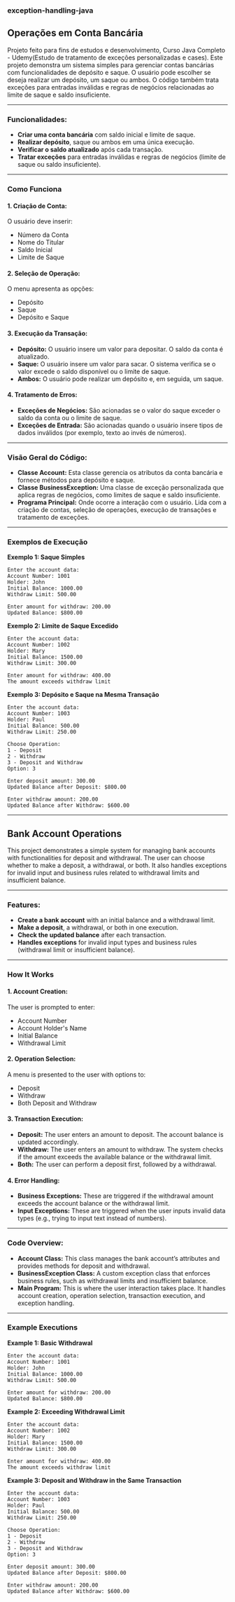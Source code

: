 ### exception-handling-java

## Operações em Conta Bancária

Projeto feito para fins de estudos e desenvolvimento, Curso Java Completo - Udemy(Estudo de tratamento de exceções personalizadas e cases).
Este projeto demonstra um sistema simples para gerenciar contas bancárias com funcionalidades de depósito e saque. O usuário pode escolher se deseja realizar um depósito, um saque ou ambos. O código também trata exceções para entradas inválidas e regras de negócios relacionadas ao limite de saque e saldo insuficiente.

---

### Funcionalidades:
- **Criar uma conta bancária** com saldo inicial e limite de saque.
- **Realizar depósito**, saque ou ambos em uma única execução.
- **Verificar o saldo atualizado** após cada transação.
- **Tratar exceções** para entradas inválidas e regras de negócios (limite de saque ou saldo insuficiente).

---

### Como Funciona

#### 1. Criação de Conta:
   O usuário deve inserir:
   - Número da Conta
   - Nome do Titular
   - Saldo Inicial
   - Limite de Saque

#### 2. Seleção de Operação:
   O menu apresenta as opções:
   - Depósito
   - Saque
   - Depósito e Saque

#### 3. Execução da Transação:
   - **Depósito:** O usuário insere um valor para depositar. O saldo da conta é atualizado.
   - **Saque:** O usuário insere um valor para sacar. O sistema verifica se o valor excede o saldo disponível ou o limite de saque.
   - **Ambos:** O usuário pode realizar um depósito e, em seguida, um saque.

#### 4. Tratamento de Erros:
   - **Exceções de Negócios:** São acionadas se o valor do saque exceder o saldo da conta ou o limite de saque.
   - **Exceções de Entrada:** São acionadas quando o usuário insere tipos de dados inválidos (por exemplo, texto ao invés de números).

---

### Visão Geral do Código:
- **Classe Account:** Esta classe gerencia os atributos da conta bancária e fornece métodos para depósito e saque.
- **Classe BusinessException:** Uma classe de exceção personalizada que aplica regras de negócios, como limites de saque e saldo insuficiente.
- **Programa Principal:** Onde ocorre a interação com o usuário. Lida com a criação de contas, seleção de operações, execução de transações e tratamento de exceções.

---

### Exemplos de Execução

**Exemplo 1: Saque Simples**

```
Enter the account data:
Account Number: 1001
Holder: John
Initial Balance: 1000.00
Withdraw Limit: 500.00

Enter amount for withdraw: 200.00
Updated Balance: $800.00
```

**Exemplo 2: Limite de Saque Excedido**

```
Enter the account data:
Account Number: 1002
Holder: Mary
Initial Balance: 1500.00
Withdraw Limit: 300.00

Enter amount for withdraw: 400.00
The amount exceeds withdraw limit
```

**Exemplo 3: Depósito e Saque na Mesma Transação**

```
Enter the account data:
Account Number: 1003
Holder: Paul
Initial Balance: 500.00
Withdraw Limit: 250.00

Choose Operation: 
1 - Deposit
2 - Withdraw
3 - Deposit and Withdraw
Option: 3

Enter deposit amount: 300.00
Updated Balance after Deposit: $800.00

Enter withdraw amount: 200.00
Updated Balance after Withdraw: $600.00
```

---

## Bank Account Operations

This project demonstrates a simple system for managing bank accounts with functionalities for deposit and withdrawal. The user can choose whether to make a deposit, a withdrawal, or both. It also handles exceptions for invalid input and business rules related to withdrawal limits and insufficient balance.

---

### Features:
- **Create a bank account** with an initial balance and a withdrawal limit.
- **Make a deposit**, a withdrawal, or both in one execution.
- **Check the updated balance** after each transaction.
- **Handles exceptions** for invalid input types and business rules (withdrawal limit or insufficient balance).

---

### How It Works

#### 1. Account Creation:
   The user is prompted to enter:
   - Account Number
   - Account Holder's Name
   - Initial Balance
   - Withdrawal Limit

#### 2. Operation Selection:
   A menu is presented to the user with options to:
   - Deposit
   - Withdraw
   - Both Deposit and Withdraw

#### 3. Transaction Execution:
   - **Deposit:** The user enters an amount to deposit. The account balance is updated accordingly.
   - **Withdraw:** The user enters an amount to withdraw. The system checks if the amount exceeds the available balance or the withdrawal limit.
   - **Both:** The user can perform a deposit first, followed by a withdrawal.

#### 4. Error Handling:
   - **Business Exceptions:** These are triggered if the withdrawal amount exceeds the account balance or the withdrawal limit.
   - **Input Exceptions:** These are triggered when the user inputs invalid data types (e.g., trying to input text instead of numbers).

---

### Code Overview:
- **Account Class:** This class manages the bank account’s attributes and provides methods for deposit and withdrawal.
- **BusinessException Class:** A custom exception class that enforces business rules, such as withdrawal limits and insufficient balance.
- **Main Program:** This is where the user interaction takes place. It handles account creation, operation selection, transaction execution, and exception handling.

---

### Example Executions

**Example 1: Basic Withdrawal**

```
Enter the account data:
Account Number: 1001
Holder: John
Initial Balance: 1000.00
Withdraw Limit: 500.00

Enter amount for withdraw: 200.00
Updated Balance: $800.00
```

**Example 2: Exceeding Withdrawal Limit**

```
Enter the account data:
Account Number: 1002
Holder: Mary
Initial Balance: 1500.00
Withdraw Limit: 300.00

Enter amount for withdraw: 400.00
The amount exceeds withdraw limit
```

**Example 3: Deposit and Withdraw in the Same Transaction**

```
Enter the account data:
Account Number: 1003
Holder: Paul
Initial Balance: 500.00
Withdraw Limit: 250.00

Choose Operation: 
1 - Deposit
2 - Withdraw
3 - Deposit and Withdraw
Option: 3

Enter deposit amount: 300.00
Updated Balance after Deposit: $800.00

Enter withdraw amount: 200.00
Updated Balance after Withdraw: $600.00
```
